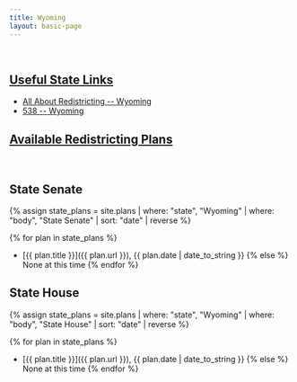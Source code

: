 ```yaml
---
title: Wyoming
layout: basic-page
---
```


<br>

<u>Useful State Links</u>
---

- [All About Redistricting -- Wyoming](https://redistricting.lls.edu/state/wyoming/?cycle=2020&level=Congress&startdate=)
- [538 -- Wyoming](https://projects.fivethirtyeight.com/redistricting-2022-maps/wyoming/)

<u>Available Redistricting Plans</u>
---

<br>

State Senate
---
{% assign state_plans = site.plans | where: "state", "Wyoming" | where: "body", "State Senate" | sort: "date" | reverse %}

{% for plan in state_plans %}
- [{{ plan.title }}]({{ plan.url }}), {{ plan.date | date_to_string }}
{% else %}
None at this time
{% endfor %}


State House
---
{% assign state_plans = site.plans | where: "state", "Wyoming" | where: "body", "State House" | sort: "date" | reverse %}

{% for plan in state_plans %}
- [{{ plan.title }}]({{ plan.url }}), {{ plan.date | date_to_string }}
{% else %}
None at this time
{% endfor %}
